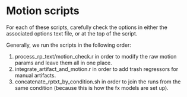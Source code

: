# Motion scripts

For each of these scripts, carefully check the options in either the associated options text file, or at the top of the script.

Generally, we run the scripts in the following order:

1. process_rp_text/motion_check.r in order to modify the raw motion params and leave them all in one place.
2. integrate_artifact_and_motion.r in order to add trash regressors for manual artifacts.
3. concatenate_rptxt_by_condition.sh in order to join the runs from the same condition (because this is how the fx models are set up).
